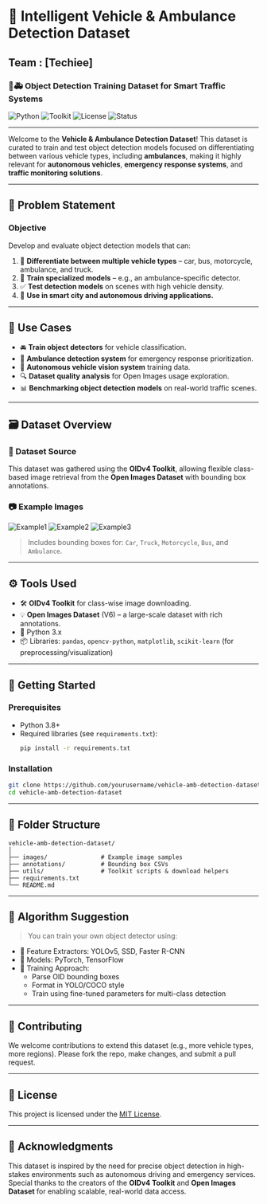 # 🧠 Intelligent Vehicle & Ambulance Detection Dataset

## Team : [Techiee]

### 🚗🚑 Object Detection Training Dataset for Smart Traffic Systems

![Python](https://img.shields.io/badge/Python-3.8+-blue.svg)
![Toolkit](https://img.shields.io/badge/OIDv4-Toolkit-yellow.svg)
![License](https://img.shields.io/badge/License-MIT-green.svg)
![Status](https://img.shields.io/badge/Contributions-Welcome-brightgreen)

---

Welcome to the **Vehicle & Ambulance Detection Dataset**! This dataset is curated to train and test object detection models focused on differentiating between various vehicle types, including **ambulances**, making it highly relevant for **autonomous vehicles**, **emergency response systems**, and **traffic monitoring solutions**.

---

## 🚀 Problem Statement

### Objective

Develop and evaluate object detection models that can:

1. 🚌 **Differentiate between multiple vehicle types** – car, bus, motorcycle, ambulance, and truck.
2. 🧠 **Train specialized models** – e.g., an ambulance-specific detector.
3. ✅ **Test detection models** on scenes with high vehicle density.
4. 📍 **Use in smart city and autonomous driving applications.**

---

## 🎯 Use Cases

- 🚘 **Train object detectors** for vehicle classification.
- 🚓 **Ambulance detection system** for emergency response prioritization.
- 🚦 **Autonomous vehicle vision system** training data.
- 🔍 **Dataset quality analysis** for Open Images usage exploration.
- 📊 **Benchmarking object detection models** on real-world traffic scenes.

---

## 🗃️ Dataset Overview

### 📁 Dataset Source
This dataset was gathered using the **OIDv4 Toolkit**, allowing flexible class-based image retrieval from the **Open Images Dataset** with bounding box annotations.

### 📷 Example Images
![Example1](./images/image1.png)
![Example2](./images/image2.png)
![Example3](./images/image3.png)

> Includes bounding boxes for: `Car`, `Truck`, `Motorcycle`, `Bus`, and `Ambulance`.

---

## ⚙️ Tools Used

- 🛠 **OIDv4 Toolkit** for class-wise image downloading.
- 💡 **Open Images Dataset** (V6) – a large-scale dataset with rich annotations.
- 🐍 Python 3.x
- 📦 Libraries: `pandas`, `opencv-python`, `matplotlib`, `scikit-learn` (for preprocessing/visualization)

---

## 🧰 Getting Started

### Prerequisites

- Python 3.8+
- Required libraries (see `requirements.txt`):
  ```bash
  pip install -r requirements.txt
  ```

### Installation

```bash
git clone https://github.com/yourusername/vehicle-amb-detection-dataset.git
cd vehicle-amb-detection-dataset
```

---

## 📁 Folder Structure

```plaintext
vehicle-amb-detection-dataset/
│
├── images/               # Example image samples
├── annotations/          # Bounding box CSVs
├── utils/                # Toolkit scripts & download helpers
├── requirements.txt
└── README.md
```

---

## 🧠 Algorithm Suggestion

> You can train your own object detector using:

- 📍 Feature Extractors: YOLOv5, SSD, Faster R-CNN
- 🧠 Models: PyTorch, TensorFlow
- 🎯 Training Approach:
  - Parse OID bounding boxes
  - Format in YOLO/COCO style
  - Train using fine-tuned parameters for multi-class detection

---

## 🤝 Contributing

We welcome contributions to extend this dataset (e.g., more vehicle types, more regions). Please fork the repo, make changes, and submit a pull request.

---

## 📄 License

This project is licensed under the [MIT License](./LICENSE).

---

## 🙌 Acknowledgments

This dataset is inspired by the need for precise object detection in high-stakes environments such as autonomous driving and emergency services. Special thanks to the creators of the **OIDv4 Toolkit** and **Open Images Dataset** for enabling scalable, real-world data access.
